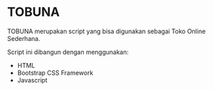 # TOBUNA

TOBUNA merupakan script yang bisa digunakan sebagai Toko Online Sederhana.

Script ini dibangun dengan menggunakan:

- HTML
- Bootstrap CSS Framework
- Javascript

